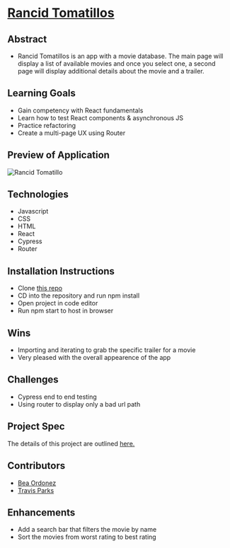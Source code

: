 # [Rancid Tomatillos](https://rancid-tomatillos-trav-56i9zn6jf-leftylincoln.vercel.app/)

## Abstract

- Rancid Tomatillos is an app with a movie database. The main page will display a list of available movies and once you select one, a second page will display additional details about the movie and a trailer. 

## Learning Goals

- Gain competency with React fundamentals
- Learn how to test React components & asynchronous JS
- Practice refactoring
- Create a multi-page UX using Router

## Preview of Application

![Rancid Tomatillo](https://user-images.githubusercontent.com/116752855/229393324-1ac47e49-179c-4c13-a088-5508893e9fbb.gif)

## Technologies

- Javascript
- CSS
- HTML
- React
- Cypress
- Router

## Installation Instructions
- Clone [this repo](https://github.com/bea-ordonez/RancidTomatillos)
- CD into the repository and run npm install
- Open project in code editor
- Run npm start to host in browser

## Wins
- Importing and iterating to grab the specific trailer for a movie
- Very pleased with the overall appearence of the app

## Challenges 
- Cypress end to end testing
- Using router to display only a bad url path

## Project Spec 
The details of this project are outlined [here.](https://frontend.turing.edu/projects/module-3/rancid-tomatillos-v3.html)

## Contributors

- [Bea Ordonez](https://github.com/bea-ordonez)
- [Travis Parks](https://github.com/LeftyLincoln)

## Enhancements
- Add a search bar that filters the movie by name
- Sort the movies from worst rating to best rating





